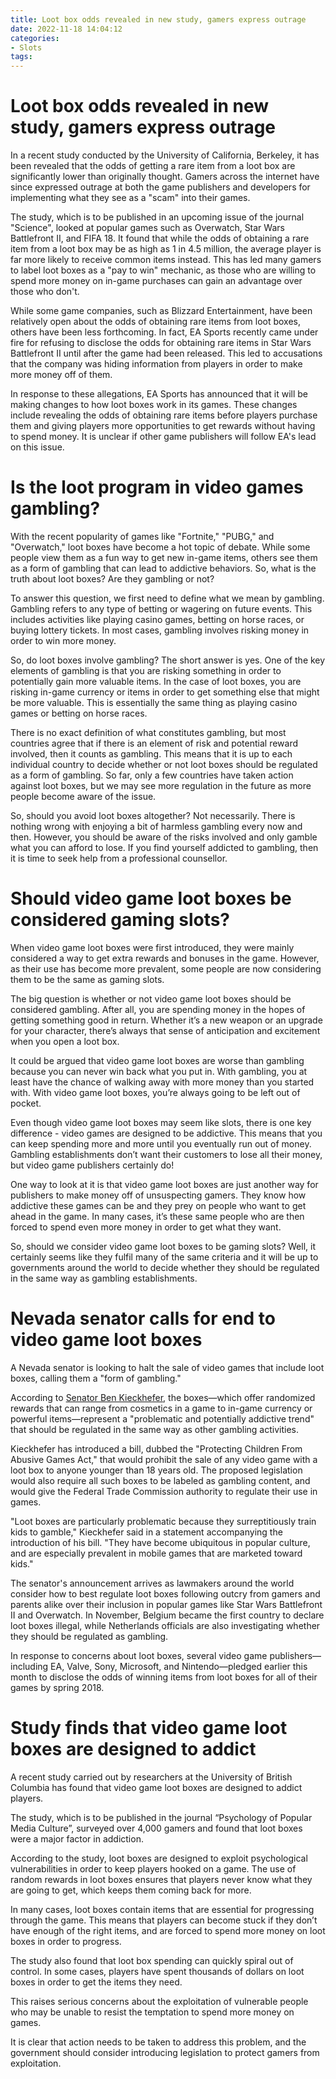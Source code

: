 ```yaml
---
title: Loot box odds revealed in new study, gamers express outrage
date: 2022-11-18 14:04:12
categories:
- Slots
tags:
---
```



#  Loot box odds revealed in new study, gamers express outrage

In a recent study conducted by the University of California, Berkeley, it has been revealed that the odds of getting a rare item from a loot box are significantly lower than originally thought. Gamers across the internet have since expressed outrage at both the game publishers and developers for implementing what they see as a "scam" into their games.

The study, which is to be published in an upcoming issue of the journal "Science", looked at popular games such as Overwatch, Star Wars Battlefront II, and FIFA 18. It found that while the odds of obtaining a rare item from a loot box may be as high as 1 in 4.5 million, the average player is far more likely to receive common items instead. This has led many gamers to label loot boxes as a "pay to win" mechanic, as those who are willing to spend more money on in-game purchases can gain an advantage over those who don't.

While some game companies, such as Blizzard Entertainment, have been relatively open about the odds of obtaining rare items from loot boxes, others have been less forthcoming. In fact, EA Sports recently came under fire for refusing to disclose the odds for obtaining rare items in Star Wars Battlefront II until after the game had been released. This led to accusations that the company was hiding information from players in order to make more money off of them.

In response to these allegations, EA Sports has announced that it will be making changes to how loot boxes work in its games. These changes include revealing the odds of obtaining rare items before players purchase them and giving players more opportunities to get rewards without having to spend money. It is unclear if other game publishers will follow EA's lead on this issue.

#  Is the loot program in video games gambling?

With the recent popularity of games like "Fortnite," "PUBG," and "Overwatch," loot boxes have become a hot topic of debate. While some people view them as a fun way to get new in-game items, others see them as a form of gambling that can lead to addictive behaviors. So, what is the truth about loot boxes? Are they gambling or not?

To answer this question, we first need to define what we mean by gambling. Gambling refers to any type of betting or wagering on future events. This includes activities like playing casino games, betting on horse races, or buying lottery tickets. In most cases, gambling involves risking money in order to win more money.

So, do loot boxes involve gambling? The short answer is yes. One of the key elements of gambling is that you are risking something in order to potentially gain more valuable items. In the case of loot boxes, you are risking in-game currency or items in order to get something else that might be more valuable. This is essentially the same thing as playing casino games or betting on horse races.

There is no exact definition of what constitutes gambling, but most countries agree that if there is an element of risk and potential reward involved, then it counts as gambling. This means that it is up to each individual country to decide whether or not loot boxes should be regulated as a form of gambling. So far, only a few countries have taken action against loot boxes, but we may see more regulation in the future as more people become aware of the issue.

So, should you avoid loot boxes altogether? Not necessarily. There is nothing wrong with enjoying a bit of harmless gambling every now and then. However, you should be aware of the risks involved and only gamble what you can afford to lose. If you find yourself addicted to gambling, then it is time to seek help from a professional counsellor.

#  Should video game loot boxes be considered gaming slots?

When video game loot boxes were first introduced, they were mainly considered a way to get extra rewards and bonuses in the game. However, as their use has become more prevalent, some people are now considering them to be the same as gaming slots.

The big question is whether or not video game loot boxes should be considered gambling. After all, you are spending money in the hopes of getting something good in return. Whether it’s a new weapon or an upgrade for your character, there’s always that sense of anticipation and excitement when you open a loot box.

It could be argued that video game loot boxes are worse than gambling because you can never win back what you put in. With gambling, you at least have the chance of walking away with more money than you started with. With video game loot boxes, you’re always going to be left out of pocket.

Even though video game loot boxes may seem like slots, there is one key difference - video games are designed to be addictive. This means that you can keep spending more and more until you eventually run out of money. Gambling establishments don’t want their customers to lose all their money, but video game publishers certainly do!

One way to look at it is that video game loot boxes are just another way for publishers to make money off of unsuspecting gamers. They know how addictive these games can be and they prey on people who want to get ahead in the game. In many cases, it’s these same people who are then forced to spend even more money in order to get what they want.

So, should we consider video game loot boxes to be gaming slots? Well, it certainly seems like they fulfil many of the same criteria and it will be up to governments around the world to decide whether they should be regulated in the same way as gambling establishments.

#  Nevada senator calls for end to video game loot boxes

A Nevada senator is looking to halt the sale of video games that include loot boxes, calling them a "form of gambling."

According to [Senator Ben Kieckhefer](https://www.youtube.com/watch?v=zcIlx2hfLL0), the boxes—which offer randomized rewards that can range from cosmetics in a game to in-game currency or powerful items—represent a "problematic and potentially addictive trend" that should be regulated in the same way as other gambling activities.

Kieckhefer has introduced a bill, dubbed the "Protecting Children From Abusive Games Act," that would prohibit the sale of any video game with a loot box to anyone younger than 18 years old. The proposed legislation would also require all such boxes to be labeled as gambling content, and would give the Federal Trade Commission authority to regulate their use in games.

"Loot boxes are particularly problematic because they surreptitiously train kids to gamble," Kieckhefer said in a statement accompanying the introduction of his bill. "They have become ubiquitous in popular culture, and are especially prevalent in mobile games that are marketed toward kids."

The senator's announcement arrives as lawmakers around the world consider how to best regulate loot boxes following outcry from gamers and parents alike over their inclusion in popular games like Star Wars Battlefront II and Overwatch. In November, Belgium became the first country to declare loot boxes illegal, while Netherlands officials are also investigating whether they should be regulated as gambling.

In response to concerns about loot boxes, several video game publishers—including EA, Valve, Sony, Microsoft, and Nintendo—pledged earlier this month to disclose the odds of winning items from loot boxes for all of their games by spring 2018.

#  Study finds that video game loot boxes are designed to addict

A recent study carried out by researchers at the University of British Columbia has found that video game loot boxes are designed to addict players.

The study, which is to be published in the journal “Psychology of Popular Media Culture”, surveyed over 4,000 gamers and found that loot boxes were a major factor in addiction.

According to the study, loot boxes are designed to exploit psychological vulnerabilities in order to keep players hooked on a game. The use of random rewards in loot boxes ensures that players never know what they are going to get, which keeps them coming back for more.

In many cases, loot boxes contain items that are essential for progressing through the game. This means that players can become stuck if they don’t have enough of the right items, and are forced to spend more money on loot boxes in order to progress.

The study also found that loot box spending can quickly spiral out of control. In some cases, players have spent thousands of dollars on loot boxes in order to get the items they need.

This raises serious concerns about the exploitation of vulnerable people who may be unable to resist the temptation to spend more money on games.

It is clear that action needs to be taken to address this problem, and the government should consider introducing legislation to protect gamers from exploitation.